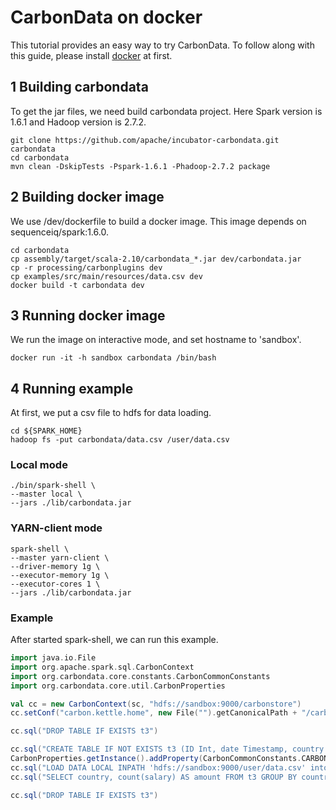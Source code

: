 #  CarbonData on docker
This tutorial provides an easy way to try CarbonData. To follow along with this guide, please install [docker](https://www.docker.com/products/docker) at first.

## 1 Building carbondata
To get the jar files, we need build carbondata project. Here Spark version is 1.6.1 and Hadoop version is 2.7.2.
```shell
git clone https://github.com/apache/incubator-carbondata.git carbondata
cd carbondata
mvn clean -DskipTests -Pspark-1.6.1 -Phadoop-2.7.2 package
```

## 2 Building docker image
We use /dev/dockerfile to build a docker image. This image depends on sequenceiq/spark:1.6.0.
```shell
cd carbondata
cp assembly/target/scala-2.10/carbondata_*.jar dev/carbondata.jar
cp -r processing/carbonplugins dev
cp examples/src/main/resources/data.csv dev
docker build -t carbondata dev
```

## 3 Running docker image
We run the image on interactive mode, and set hostname to 'sandbox'.
```shell
docker run -it -h sandbox carbondata /bin/bash
```

## 4 Running example
At first, we put a csv file to hdfs for data loading.
```shell
cd ${SPARK_HOME}
hadoop fs -put carbondata/data.csv /user/data.csv
```

### Local mode
```shell
./bin/spark-shell \
--master local \
--jars ./lib/carbondata.jar
```

### YARN-client mode
```shell
spark-shell \
--master yarn-client \
--driver-memory 1g \
--executor-memory 1g \
--executor-cores 1 \
--jars ./lib/carbondata.jar

```
### Example
After started spark-shell, we can run this example.

```scala
import java.io.File
import org.apache.spark.sql.CarbonContext
import org.carbondata.core.constants.CarbonCommonConstants
import org.carbondata.core.util.CarbonProperties

val cc = new CarbonContext(sc, "hdfs://sandbox:9000/carbonstore")
cc.setConf("carbon.kettle.home", new File("").getCanonicalPath + "/carbondata/carbonplugins")

cc.sql("DROP TABLE IF EXISTS t3")

cc.sql("CREATE TABLE IF NOT EXISTS t3 (ID Int, date Timestamp, country String, name String, phonetype String, serialname String, salary Int) STORED BY 'carbondata' ")
CarbonProperties.getInstance().addProperty(CarbonCommonConstants.CARBON_TIMESTAMP_FORMAT, "yyyy/mm/dd")
cc.sql("LOAD DATA LOCAL INPATH 'hdfs://sandbox:9000/user/data.csv' into table t3 ")
cc.sql("SELECT country, count(salary) AS amount FROM t3 GROUP BY country ").show()

cc.sql("DROP TABLE IF EXISTS t3")
```
